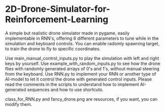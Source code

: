 # 2D-Drone-Simulator-for-Reinforcement-Learning
A simple but realistic drone simulator made in pygame, easily implementable in RNN's, offering 6 different parameters to tune while in the simulation and keyboard controls.
You can enable radomly spawning target, to train the drone to fly to specific coordinates.

Use main_manual_control_inputs.py to play the simulation with left and right keys by yourself.
Use example_with_random_inputs.py to see how the drone flies with randomly generated arrays of 0's and 1's, without manual steering from the keyboard.
Use RNN.py to implement your RNN or another type of AI-model to let it control the drone with generated control inputs.
Please read the comments in the scripts to understand how to implement AI-generated sequences and how to use shortcuts.

class_for_RNN.py and fancy_drone.png are resources, if you want, you can modify them.
